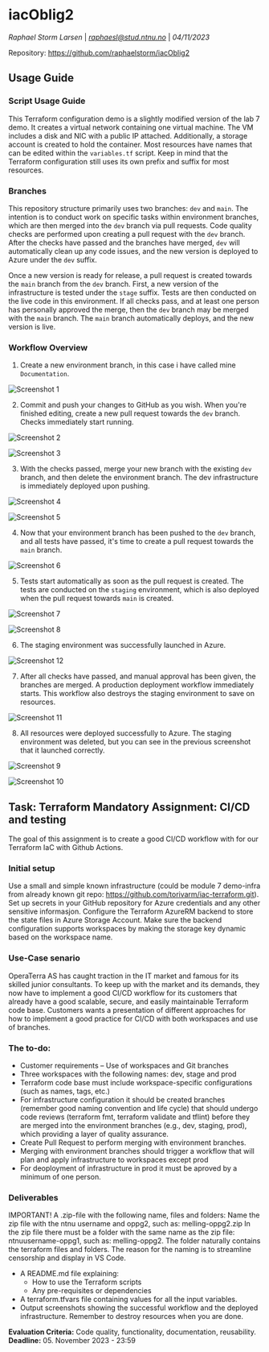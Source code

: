 # iacOblig2
*Raphael Storm Larsen* | *raphaesl@stud.ntnu.no* | *04/11/2023* <br>

Repository: https://github.com/raphaelstorm/iacOblig2

## Usage Guide

### Script Usage Guide

This Terraform configuration demo is a slightly modified version of the lab 7 demo. It creates a virtual network containing one virtual machine. The VM includes a disk and NIC with a public IP attached. Additionally, a storage account is created to hold the container. Most resources have names that can be edited within the `variables.tf` script. Keep in mind that the Terraform configuration still uses its own prefix and suffix for most resources.

### Branches

This repository structure primarily uses two branches: `dev` and `main`. The intention is to conduct work on specific tasks within environment branches, which are then merged into the `dev` branch via pull requests. Code quality checks are performed upon creating a pull request with the `dev` branch. After the checks have passed and the branches have merged, `dev` will automatically clean up any code issues, and the new version is deployed to Azure under the `dev` suffix.

Once a new version is ready for release, a pull request is created towards the `main` branch from the `dev` branch. First, a new version of the infrastructure is tested under the `stage` suffix. Tests are then conducted on the live code in this environment. If all checks pass, and at least one person has personally approved the merge, then the `dev` branch may be merged with the `main` branch. The `main` branch automatically deploys, and the new version is live.

### Workflow Overview

1. Create a new environment branch, in this case i have called mine `Documentation`.

![Screenshot 1](./screenshots/1.PNG)

2. Commit and push your changes to GitHub as you wish. When you're finished editing, create a new pull request towards the `dev` branch. Checks immediately start running.

![Screenshot 2](./screenshots/2.PNG)

![Screenshot 3](./screenshots/3.PNG)

3. With the checks passed, merge your new branch with the existing `dev` branch, and then delete the environment branch. The dev infrastructure is immediately deployed upon pushing.

![Screenshot 4](./screenshots/4.PNG)

![Screenshot 5](./screenshots/5.PNG)

4. Now that your environment branch has been pushed to the `dev` branch, and all tests have passed, it's time to create a pull request towards the `main` branch.

![Screenshot 6](./screenshots/6.PNG)

5. Tests start automatically as soon as the pull request is created. The tests are conducted on the `staging` environment, which is also deployed when the pull request towards `main` is created.

![Screenshot 7](./screenshots/7.PNG)

![Screenshot 8](./screenshots/8.PNG)

6. The staging environment was successfully launched in Azure.

![Screenshot 12](./screenshots/12.PNG)

7. After all checks have passed, and manual approval has been given, the branches are merged. A production deployment workflow immediately starts. This workflow also destroys the staging environment to save on resources.

![Screenshot 11](./screenshots/11.PNG)

8. All resources were deployed successfully to Azure. The staging environment was deleted, but you can see in the previous screenshot that it launched correctly.

![Screenshot 9](./screenshots/9.PNG)

![Screenshot 10](./screenshots/10.PNG)



## Task: Terraform Mandatory Assignment: CI/CD and testing
 
The goal of this assignment is to create a good CI/CD workflow with for our Terraform IaC with Github Actions.
 
### Initial setup
Use a small and simple known infrastructure (could be module 7 demo-infra from already known git repo: https://github.com/torivarm/iac-terraform.git). Set up secrets in your GitHub repository for Azure credentials and any other sensitive informasjon. Configure the Terraform AzureRM backend to store the state files in Azure Storage Account. Make sure the backend configuration supports workspaces by making the storage key dynamic based on the workspace name.

### Use-Case senario
OperaTerra AS has caught traction in the IT market and famous for its skilled junior consultants. To keep up with the market and its demands, they now have to implement a good CI/CD workflow for its customers that already have a good scalable, secure, and easily maintainable Terraform code base. Customers wants a presentation of different approaches for how to implement a good practice for CI/CD with both workspaces and use of branches.
 
### The to-do:
- Customer requirements – Use of workspaces and Git branches
- Three workspaces with the following names: dev, stage and prod
- Terraform code base must include workspace-specific configurations (such as names, tags, etc.)
- For infrastructure configuration it should be created branches (remember good naming convention and life cycle) that should undergo code reviews (terraform fmt, terraform validate and tflint) before they are merged into the environment branches (e.g., dev, staging, prod), which providing a layer of quality assurance.
- Create Pull Request to perform merging with environment branches.
- Merging with environment branches should trigger a workflow that will plan and apply infrastructure to workspaces except prod
- For deoployment of infrastructure in prod it must be aproved by a minimum of one person.
 
 
### Deliverables
IMPORTANT! A .zip-file with the following name, files and folders: Name the zip file with the ntnu username and oppg2, such as: melling-oppg2.zip In the zip file there must be a folder with the same name as the zip file: ntnuusername-oppg1, such as: melling-oppg2. The folder naturally contains the terraform files and folders. The reason for the naming is to streamline censorship and display in VS Code.

- A README.md file explaining:
    - How to use the Terraform scripts
    - Any pre-requisites or dependencies
- A terraform.tfvars file containing values for all the input variables.
- Output screenshots showing the successful workflow and the deployed infrastructure. Remember to destroy resources when you are done.

**Evaluation Criteria:** Code quality, functionality, documentation, reusability. <br>
**Deadline:** 05. November 2023 - 23:59
